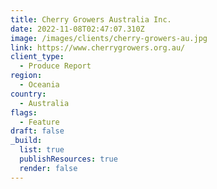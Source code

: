 ```yaml
---
title: Cherry Growers Australia Inc.
date: 2022-11-08T02:47:07.310Z
image: /images/clients/cherry-growers-au.jpg
link: https://www.cherrygrowers.org.au/
client_type:
  - Produce Report
region:
  - Oceania
country:
  - Australia
flags:
  - Feature
draft: false
_build:
  list: true
  publishResources: true
  render: false
---
```

